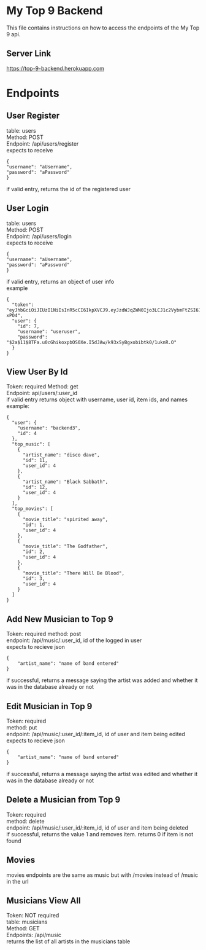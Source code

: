 # My Top 9 Backend

This file contains instructions on how to access the endpoints of the My Top 9 api.

## Server Link
https://top-9-backend.herokuapp.com
# Endpoints

## User Register  

table: users  
Method: POST  
Endpoint: /api/users/register  
expects to receive  
```
{
"username": "aUsername",
"password": "aPassword"
}
```
if valid entry, returns the id of the registered user  
## User Login
table: users  
Method: POST  
Endpoint: /api/users/login  
expects to receive  
```
{
"username": "aUsername",
"password": "aPassword"
}
```
if valid entry, returns an object of user info  
example
```
{
  "token": "eyJhbGciOiJIUzI1NiIsInR5cCI6IkpXVCJ9.eyJzdWJqZWN0Ijo3LCJ1c2VybmFtZSI6InVzZXJ1c2VyIiwiaWF0IjoxNTY0NTk0NzQyLCJleHAiOjE1NjQ2ODExNDJ9.MyS5ggf_HrTZjkZyYJLOQFk6ULke0fct9DOyiL-xPO4",
  "user": {
    "id": 7,
    "username": "useruser",
    "password": "$2a$11$8TFa.u0cGhikoxpbOS0Xe.I5dJAw/k93xSyBgxobibtk0/1uknR.O"
  }
}
```

## View User By Id
Token: required
Method: get  
Endpoint: api/users/:user_id  
if valid entry returns object with username, user id, item ids,  and names     
example:  
```
{
  "user": {
    "username": "backend3",
    "id": 4
  },
  "top_music": [
    {
      "artist_name": "disco dave",
      "id": 11,
      "user_id": 4
    },
    {
      "artist_name": "Black Sabbath",
      "id": 12,
      "user_id": 4
    }
  ],
  "top_movies": [
    {
      "movie_title": "spirited away",
      "id": 1,
      "user_id": 4
    },
    {
      "movie_title": "The Godfather",
      "id": 2,
      "user_id": 4
    },
    {
      "movie_title": "There Will Be Blood",
      "id": 3,
      "user_id": 4
    }
  ]
}
```

## Add New Musician to Top 9
Token: required
method: post  
endpoint: /api/music/:user_id, id of the logged in user  
expects to recieve json   
```
{
	"artist_name": "name of band entered"
}
```
if successful, returns a message saying the artist was added and whether it was in the database already or not  

## Edit Musician in Top 9
Token: required  
method: put   
endpoint: /api/music/:user_id/:item_id, id of user and item being edited   
expects to recieve json     
```
{
	"artist_name": "name of band entered"
}
```
if successful, returns a message saying the artist was edited and whether it was in the database already or not 

## Delete a Musician from Top 9 
Token: required  
method: delete   
endpoint: /api/music/:user_id/:item_id, id of user and item being deleted   
if successful, returns the value 1 and removes item. returns 0 if item is not found  

## Movies

movies endpoints are the same as music but with /movies instead of /music in the url

## Musicians View All
Token: NOT required  
table: musicians  
Method: GET  
Endpoints: /api/music  
returns the list of all artists in the musicians table  
